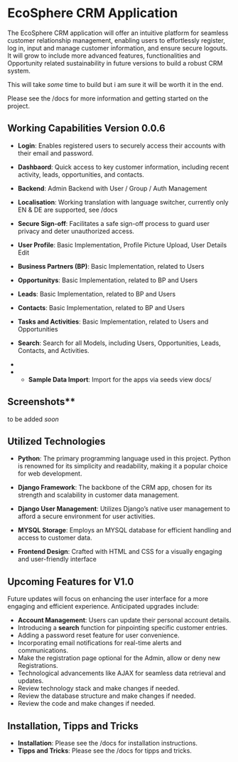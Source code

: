 
# EcoSphere CRM Application

The EcoSphere CRM application will offer an intuitive platform for seamless customer relationship management, enabling users to effortlessly register, log in, input and manage customer information, and ensure secure logouts.
It will grow to include more advanced features, functionalities and Opportunity related sustainability in future versions to build a robust CRM system. 

This will take _some_ time to build but i am sure it will be worth it in the end.

Please see the /docs for more information and getting started on the project.

## Working Capabilities Version 0.0.6

- **Login**: Enables registered users to securely access their accounts with their email and password.

- **Dashbaord**: Quick access to key customer information, including recent activity, leads, opportunities, and contacts.

- **Backend**: Admin Backend with User / Group / Auth Management

- **Localisation**: Working translation with language switcher, currently only EN & DE are supported, see /docs

- **Secure Sign-off**: Facilitates a safe sign-off process to guard user privacy and deter unauthorized access.

- **User Profile**: Basic Implementation, Profile Picture Upload, User Details Edit

- **Business Partners (BP)**: Basic Implementation, related to Users

- **Opportunitys**: Basic Implementation, related to BP and Users
 
- **Leads**: Basic Implementation, related to BP and Users
 
- **Contacts**: Basic Implementation, related to BP and Users

- **Tasks and Activities**: Basic Implementation, related to Users and Opportunities
 
- **Search**: Search for all Models, including Users, Opportunities, Leads, Contacts, and Activities.
- 
- - **Sample Data Import**: Import for the apps via seeds view docs/

## Screenshots**

to be added _soon_

## Utilized Technologies

- **Python**: The primary programming language used in this project. Python is renowned for its simplicity and readability, making it a popular choice for web development.

- **Django Framework**: The backbone of the CRM app, chosen for its strength and scalability in customer data management.

- **Django User Management**: Utilizes Django’s native user management to afford a secure environment for user activities.

- **MYSQL Storage**: Employs an MYSQL database for efficient handling and access to customer data.

- **Frontend Design**: Crafted with HTML and CSS for a visually engaging and user-friendly interface

## Upcoming Features for V1.0
Future updates will focus on enhancing the user interface for a more engaging and efficient experience. Anticipated upgrades include:

- **Account Management**: Users can update their personal account details.
- Introducing a **search** function for pinpointing specific customer entries.
- Adding a password reset feature for user convenience.
- Incorporating email notifications for real-time alerts and communications.
- Make the registration page optional for the Admin, allow or deny new Registrations.
- Technological advancements like AJAX for seamless data retrieval and updates.
- Review technology stack and make changes if needed.
- Review the database structure and make changes if needed.
- Review the code and make changes if needed.

## Installation, Tipps and Tricks
- **Installation**: Please see the /docs for installation instructions.
- **Tipps and Tricks**: Please see the /docs for tipps and tricks.
